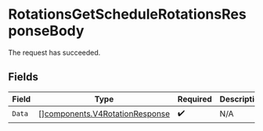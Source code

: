 # RotationsGetScheduleRotationsResponseBody

The request has succeeded.


## Fields

| Field                                                                            | Type                                                                             | Required                                                                         | Description                                                                      |
| -------------------------------------------------------------------------------- | -------------------------------------------------------------------------------- | -------------------------------------------------------------------------------- | -------------------------------------------------------------------------------- |
| `Data`                                                                           | [][components.V4RotationResponse](../../models/components/v4rotationresponse.md) | :heavy_check_mark:                                                               | N/A                                                                              |